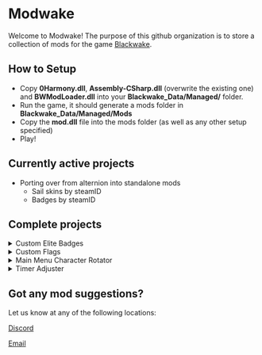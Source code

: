 # Modwake

Welcome to Modwake!
The purpose of this github organization is to store a collection of mods for the game [Blackwake](http://www.blackwake.com/).

## How to Setup

- Copy **0Harmony.dll**, **Assembly-CSharp.dll** (overwrite the existing one) and **BWModLoader.dll** into your **Blackwake_Data/Managed/** folder.
- Run the game, it should generate a mods folder in **Blackwake_Data/Managed/Mods**
- Copy the **mod.dll** file into the mods folder (as well as any other setup specified)
- Play!

## Currently active projects

- Porting over from alternion into standalone mods
   - Sail skins by steamID
   - Badges by steamID

## Complete projects

<details>
	<summary>Custom Elite Badges</summary>
		<a href="https://github.com/Modwake/customEliteBadges" target="_blank">Link to Repo</a><br>
		<a href="https://github.com/Modwake/customEliteBadges/releases/latest/" target="_blank">Latest Release</a>
		<div>
			Allows custom elite badges based on level.
		</div>
</details>

<details>
	<summary>Custom Flags</summary>
		<a href="https://github.com/Modwake/customFlags" target="_blank">Link to Repo</a><br>
		<a href="https://github.com/Modwake/customFlags/releases/latest" target="_blank">Latest Release</a>
		<div>
			Allows you to set a custom flag for yourself and others.
		</div>
</details>

<details>
	<summary>Main Menu Character Rotator</summary>
		<a href="https://github.com/Modwake/MainMenuCharacterRotator" target="_blank">Link to Repo</a><br>
		<a href="https://github.com/Modwake/MainMenuCharacterRotator/releases/latest/" target="_blank">Latest Release</a>
		<div>
			Lets you rotate the character in the main menu.
		</div>
</details>

<details>
	<summary>Timer Adjuster</summary>
		<a href="https://github.com/Modwake/Timer-Adjuster" target="_blank">Link to Repo</a><br>
		<a href="https://github.com/Modwake/Timer-Adjuster/releases/latest/" target="_blank">Latest Release</a>
		<div>
			Allows the timer to be moved on the screen.
		</div>
</details>

## Got any mod suggestions?

Let us know at any of the following locations:

<a href="https://discord.gg/edrmYUN">Discord</a>

<a href="mailto:modwake@gmail.com">Email</a>
